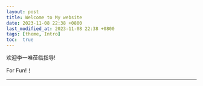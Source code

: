 ```yaml
---
layout: post
title: Welcome to My website
date: 2023-11-08 22:38 +0800
last_modified_at: 2023-11-08 22:38 +0800
tags: [theme, Intro]
toc:  true
---
```

欢迎李一唯莅临指导! 


For Fun!！


-----
